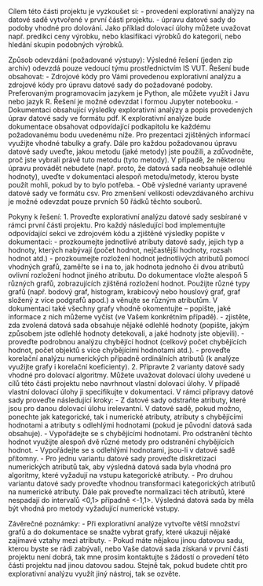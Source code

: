 Cílem této části projektu je vyzkoušet si:
    - provedení explorativní analýzy na datové sadě vytvořené v první části projektu.
    - úpravu datové sady do podoby vhodné pro dolování. Jako příklad dolovací úlohy můžete uvažovat např. predikci ceny výrobku, nebo 
      klasifikaci výrobků do kategorií, nebo hledání skupin podobných výrobků.

Způsob odevzdání (požadované výstupy):
Výsledné řešení (jeden zip archiv) odevzdá pouze vedoucí týmu prostřednictvím IS VUT. Řešení bude obsahovat:
    - Zdrojové kódy pro Vámi provedenou explorativní analýzu a zdrojové kódy pro úpravu datové sady do požadované podoby. Preferovaným 
      programovacím jazykem je Python, ale můžete využít i Javu nebo jazyk R. Řešení je možné odevzdat i formou Jupyter notebooku.
    - Dokumentaci obsahující výsledky explorativní analýzy a popis provedených úprav datové sady ve formátu pdf. K explorativní analýze bude 
      dokumentace obsahovat odpovídající podkapitolu ke každému požadovanému bodu uvedenému níže. Pro prezentaci zjištěných informací 
      využijte vhodné tabulky a grafy. Dále pro každou požadovanou úpravu datové sady uveďte, jakou metodu (jaké metody) jste použili, a 
      zdůvodněte, proč jste vybrali právě tuto metodu (tyto metody). V případě, že některou úpravu provádět nebudete (např. proto, že datová 
      sada neobsahuje odlehlé hodnoty), uveďte v dokumentaci alespoň metodu/metody, kterou byste použít mohli, pokud by to bylo potřeba.
    - Obě výsledné varianty upravené datové sady ve formátu csv. Pro zmenšení velikosti odevzdávaného archivu je možné odevzdat pouze 
      prvních 50 řádků těchto souborů.

Pokyny k řešení:
    1. Proveďte explorativní analýzu datové sady sesbírané v rámci první části projektu. Pro každý následující bod implementujte odpovídající sekci ve zdrojovém kódu a zjištěné výsledky popište v dokumentaci:
        - prozkoumejte jednotlivé atributy datové sady, jejich typ a hodnoty, kterých nabývají (počet hodnot, nejčastější hodnoty, rozsah hodnot atd.)
        - prozkoumejte rozložení hodnot jednotlivých atributů pomocí vhodných grafů, zaměřte se i na to, jak hodnota jednoho či dvou 
          atributů ovlivní rozložení hodnot jiného atributu. Do dokumentace vložte alespoň 5 různých grafů, zobrazujících zjištěná rozložení 
          hodnot. Použijte různé typy grafů (např. bodový graf, histogram, krabicový nebo houslový graf, graf složený z více podgrafů apod.) 
          a věnujte se různým atributům. V dokumentaci také všechny grafy vhodně okomentujte – popište, jaké informace z nich můžeme vyčíst 
          (ve Vašem konkrétním případě).
        - zjistěte, zda zvolená datová sada obsahuje nějaké odlehlé hodnoty (popište, jakým způsobem jste odlehlé hodnoty detekovali, a 
          jaké hodnoty jste objevili).
        - proveďte podrobnou analýzu chybějící hodnot (celkový počet chybějících hodnot, počet objektů s více chybějícími hodnotami atd.).
        - proveďte korelační analýzu numerických případně ordinálních atributů (k analýze využijte grafy i korelační koeficienty).
    2. Připravte 2 varianty datové sady vhodné pro dolovací algoritmy. Můžete uvažovat dolovací úlohy uvedené u cílů této části projektu nebo navrhnout vlastní dolovací úlohy. V případě vlastní dolovací úlohy ji specifikujte v 
       dokumentaci. V rámci přípravy datové sady proveďte následující kroky:
        - Z datové sady odstraňte atributy, které jsou pro danou dolovací úlohu irelevantní. V datové sadě, pokud možno, ponechte jak 
          kategorické, tak i numerické atributy, atributy s chybějícími hodnotami a atributy s odlehlými hodnotami (pokud je původní datová 
          sada obsahuje).
        - Vypořádejte se s chybějícími hodnotami. Pro odstranění těchto hodnot využijte alespoň dvě různé metody pro odstranění chybějících 
          hodnot.
        - Vypořádejte se s odlehlými hodnotami, jsou-li v datové sadě přítomny.
        - Pro jednu variantu datové sady proveďte diskretizaci numerických atributů tak, aby výsledná datová sada byla vhodná pro algoritmy, 
          které vyžadují na vstupu kategorické atributy.
        - Pro druhou variantu datové sady proveďte vhodnou transformaci kategorických atributů na numerické atributy. Dále pak proveďte 
          normalizaci těch atributů, které nespadají do intervalů <0,1> případně <-1,1>. Výsledná datová 
          sada by měla být vhodná pro metody vyžadující numerické vstupy.

Závěrečné poznámky:
    - Při explorativní analýze vytvořte větší množství grafů a do dokumentace se snažte vybrat grafy, které ukazují nějaké zajímavé vztahy mezi atributy.
    - Pokud máte nějakou jinou datovou sadu, kterou byste se rádi zabývali, nebo Vaše datová sada získaná v první části projektu není dobrá, tak mne prosím kontaktujte s žádostí o provedení této části projektu nad jinou datovou sadou. 
      Stejně tak, pokud budete chtít pro explorativní analýzu využít jiný nástroj, tak se ozvěte.
